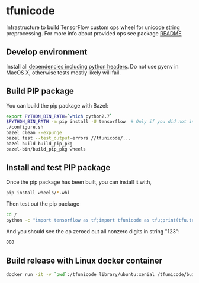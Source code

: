 # tfunicode

Infrastructure to build TensorFlow custom ops wheel for unicode string preprocessing.
For more info about provided ops see package [README](https://github.com/shkarupa-alex/tfunicode/blob/master/pip_package/README.md)

## Develop environment
Install all [dependencies including python headers](https://www.tensorflow.org/install/install_sources).
Do not use pyenv in MacOS X, otherwise tests mostly likely will fail.

## Build PIP package
You can build the pip package with Bazel:
```bash
export PYTHON_BIN_PATH=`which python2.7`
$PYTHON_BIN_PATH -m pip install -U tensorflow  # Only if you did not install it yet
./configure.sh
bazel clean --expunge
bazel test --test_output=errors //tfunicode/...
bazel build build_pip_pkg
bazel-bin/build_pip_pkg wheels
```

## Install and test PIP package
Once the pip package has been built, you can install it with,
```bash
pip install wheels/*.whl
```
Then test out the pip package
```bash
cd /
python -c "import tensorflow as tf;import tfunicode as tfu;print(tfu.transform_zero_digits('123').eval(session=tf.Session()))"
```
And you should see the op zeroed out all nonzero digits in string "123":
```bash
000
```

## Build release with Linux docker container
```bash
docker run -it -v `pwd`:/tfunicode library/ubuntu:xenial /tfunicode/build_linux_release.sh
```

